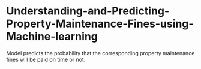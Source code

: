 # Understanding-and-Predicting-Property-Maintenance-Fines-using-Machine-learning
Model predicts the probability that the corresponding property maintenance fines will be paid on time or not.
